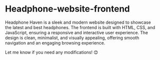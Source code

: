 # Headphone-website-frontend
Headphone Haven is a sleek and modern website designed to showcase the latest and best headphones. The frontend is built with HTML, CSS, and JavaScript, ensuring a responsive and interactive user experience. The design is clean, minimalist, and visually appealing, offering smooth navigation and an engaging browsing experience.

Let me know if you need any modifications! 😊
